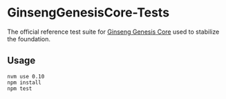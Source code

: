 GinsengGenesisCore-Tests
========================

The official reference test suite for [Ginseng Genesis Core](https://github.com/OpenGinseng/GinsengGenesisCore) used to stabilize the foundation.


Usage
-----

	nvm use 0.10
	npm install
	npm test

